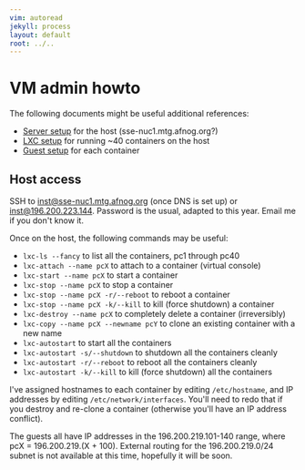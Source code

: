 ```yaml
---
vim: autoread
jekyll: process
layout: default
root: ../..
---
```


# VM admin howto

The following documents might be useful additional references:

* [Server setup](../server/index.html) for the host (sse-nuc1.mtg.afnog.org?)
* [LXC setup](../lxc/index.html) for running ~40 containers on the host
* [Guest setup](../guest/index.html) for each container

## Host access

SSH to inst@sse-nuc1.mtg.afnog.org (once DNS is set up) or inst@196.200.223.144.
Password is the usual, adapted to this year. Email me if you don't know it.

Once on the host, the following commands may be useful:

* `lxc-ls --fancy` to list all the containers, pc1 through pc40
* `lxc-attach --name pcX` to attach to a container (virtual console)
* `lxc-start --name pcX` to start a container
* `lxc-stop --name pcX` to stop a container
* `lxc-stop --name pcX -r/--reboot` to reboot a container
* `lxc-stop --name pcX -k/--kill` to kill (force shutdown) a container
* `lxc-destroy --name pcX` to completely delete a container (irreversibly)
* `lxc-copy --name pcX --newname pcY` to clone an existing container with a new name
* `lxc-autostart` to start all the containers
* `lxc-autostart -s/--shutdown` to shutdown all the containers cleanly
* `lxc-autostart -r/--reboot` to reboot all the containers cleanly
* `lxc-autostart -k/--kill` to kill (force shutdown) all the containers

I've assigned hostnames to each container by editing `/etc/hostname`, and IP addresses by editing `/etc/network/interfaces`.
You'll need to redo that if you destroy and re-clone a container (otherwise you'll have an IP address conflict).

The guests all have IP addresses in the 196.200.219.101-140 range, where pcX = 196.200.219.(X + 100).
External routing for the 196.200.219.0/24 subnet is not available at this time, hopefully it will be soon.
